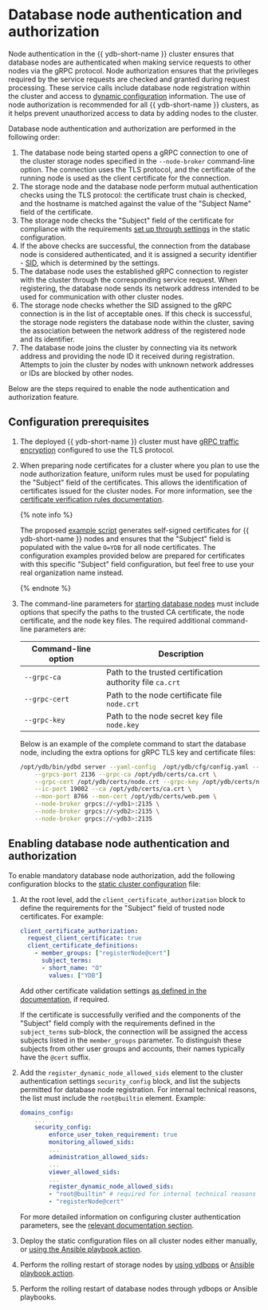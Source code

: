# Database node authentication and authorization

Node authentication in the {{ ydb-short-name }} cluster ensures that database nodes are authenticated when making service requests to other nodes via the gRPC protocol. Node authorization ensures that the privileges required by the service requests are checked and granted during request processing. These service calls include database node registration within the cluster and access to [dynamic configuration](../../../maintenance/manual/dynamic-config.md) information. The use of node authorization is recommended for all {{ ydb-short-name }} clusters, as it helps prevent unauthorized access to data by adding nodes to the cluster.

Database node authentication and authorization are performed in the following order:

1. The database node being started opens a gRPC connection to one of the cluster storage nodes specified in the `--node-broker` command-line option. The connection uses the TLS protocol, and the certificate of the running node is used as the client certificate for the connection.
2. The storage node and the database node perform mutual authentication checks using the TLS protocol: the certificate trust chain is checked, and the hostname is matched against the value of the "Subject Name" field of the certificate.
3. The storage node checks the "Subject" field of the certificate for compliance with the requirements [set up through settings](../../../reference/configuration/client_certificate_authorization.md) in the static configuration.
4. If the above checks are successful, the connection from the database node is considered authenticated, and it is assigned a security identifier - [SID](../../../concepts/glossary.md#access-sid), which is determined by the settings.
5. The database node uses the established gRPC connection to register with the cluster through the corresponding service request. When registering, the database node sends its network address intended to be used for communication with other cluster nodes.
6. The storage node checks whether the SID assigned to the gRPC connection is in the list of acceptable ones. If this check is successful, the storage node registers the database node within the cluster, saving the association between the network address of the registered node and its identifier.
7. The database node joins the cluster by connecting via its network address and providing the node ID it received during registration. Attempts to join the cluster by nodes with unknown network addresses or IDs are blocked by other nodes.

Below are the steps required to enable the node authentication and authorization feature.

## Configuration prerequisites

1. The deployed {{ ydb-short-name }} cluster must have [gRPC traffic encryption](../../../reference/configuration/tls.md#grpc) configured to use the TLS protocol.
1. When preparing node certificates for a cluster where you plan to use the node authorization feature, uniform rules must be used for populating the "Subject" field of the certificates. This allows the identification of certificates issued for the cluster nodes. For more information, see the [certificate verification rules documentation](../../../reference/configuration/client_certificate_authorization.md).

    {% note info %}

    The proposed [example script](https://github.com/ydb-platform/ydb/blob/main/ydb/deploy/tls_cert_gen/) generates self-signed certificates for {{ ydb-short-name }} nodes and ensures that the "Subject" field is populated with the value `O=YDB` for all node certificates. The configuration examples provided below are prepared for certificates with this specific "Subject" field configuration, but feel free to use your real organization name instead.

    {% endnote %}

1. The command-line parameters for [starting database nodes](initial-deployment.md#start-dynnode) must include options that specify the paths to the trusted CA certificate, the node certificate, and the node key files. The required additional command-line parameters are:

    | **Command-line option** | **Description** |
    |-------------------------|-----------------|
    | `--grpc-ca`             | Path to the trusted certification authority file `ca.crt` |
    | `--grpc-cert`           | Path to the node certificate file `node.crt` |
    | `--grpc-key`            | Path to the node secret key file `node.key` |

    Below is an example of the complete command to start the database node, including the extra options for gRPC TLS key and certificate files:

    ```bash
    /opt/ydb/bin/ydbd server --yaml-config  /opt/ydb/cfg/config.yaml --tenant /Root/testdb \
        --grpcs-port 2136 --grpc-ca /opt/ydb/certs/ca.crt \
        --grpc-cert /opt/ydb/certs/node.crt --grpc-key /opt/ydb/certs/node.key \
        --ic-port 19002 --ca /opt/ydb/certs/ca.crt \
        --mon-port 8766 --mon-cert /opt/ydb/certs/web.pem \
        --node-broker grpcs://<ydb1>:2135 \
        --node-broker grpcs://<ydb2>:2135 \
        --node-broker grpcs://<ydb3>:2135
    ```

## Enabling database node authentication and authorization

To enable mandatory database node authorization, add the following configuration blocks to the [static cluster configuration](../../../reference/configuration/index.md) file:

1. At the root level, add the `client_certificate_authorization` block to define the requirements for the "Subject" field of trusted node certificates. For example:

    ```yaml
    client_certificate_authorization:
      request_client_certificate: true
      client_certificate_definitions:
        - member_groups: ["registerNode@cert"]
          subject_terms:
          - short_name: "O"
            values: ["YDB"]
    ```

    Add other certificate validation settings [as defined in the documentation](../../../reference/configuration/client_certificate_authorization.md), if required.

    If the certificate is successfully verified and the components of the "Subject" field comply with the requirements defined in the `subject_terms` sub-block, the connection will be assigned the access subjects listed in the `member_groups` parameter. To distinguish these subjects from other user groups and accounts, their names typically have the `@cert` suffix.

1. Add the `register_dynamic_node_allowed_sids` element to the cluster authentication settings `security_config` block, and list the subjects permitted for database node registration. For internal technical reasons, the list must include the `root@builtin` element. Example:

    ```yaml
    domains_config:
        ...
        security_config:
            enforce_user_token_requirement: true
            monitoring_allowed_sids:
            ...
            administration_allowed_sids:
            ...
            viewer_allowed_sids:
            ...
            register_dynamic_node_allowed_sids:
            - "root@builtin" # required for internal technical reasons
            - "registerNode@cert"
    ```

    For more detailed information on configuring cluster authentication parameters, see the [relevant documentation section](../../../reference/configuration/security_config.md#security-access-levels).

1. Deploy the static configuration files on all cluster nodes either manually, or [using the Ansible playbook action](../ansible/update-config.md).

1. Perform the rolling restart of storage nodes by [using ydbops](../../../reference/ydbops/rolling-restart-scenario.md) or [Ansible playbook action](../ansible/restart.md).

1. Perform the rolling restart of database nodes through ydbops or Ansible playbooks.
